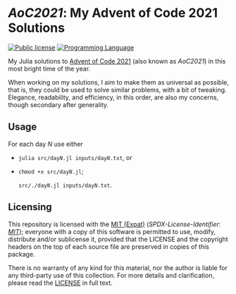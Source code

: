 <!--
  - Copyright (C) 2021 Matheus Fernandes Bigolin <mfrdrbigolin@disroot.org>
  - SPDX-License-Identifier: MIT
  -->

# *AoC2021*: My Advent of Code 2021 Solutions

[![Public license](https://img.shields.io/badge/MIT_(Expat)-yellow?logo=spdx&logoColor=white)](./LICENSE)
[![Programming Language](https://img.shields.io/badge/Julia_Language-red?logo=julia&logoColor=white)](https://julialang.org/)

My Julia solutions to [Advent of Code 2021](https://adventofcode.com/2021/)
(also known as *AoC2021*) in this most bright time of the year.

When working on my solutions, I aim to make them as universal as possible, that
is, they could be used to solve similar problems, with a bit of
tweaking.  Elegance, readability, and efficiency, in this order, are also my
concerns, though secondary after generality.

## Usage

For each day *N* use either

* `julia src/day`*`N`*`.jl inputs/day`*`N`*`.txt`, or

* `chmod +x src/day`*`N`*`.jl`;

  `src/./day`*`N`*`.jl inputs/day`*`N`*`.txt`.

## Licensing

This repository is licensed with the [MIT (Expat)](./LICENSE)
(*SPDX-License-Identifier: [MIT](https://spdx.org/licenses/MIT.html)*); everyone
with a copy of this software is permitted to use, modify, distribute and/or
sublicense it, provided that the LICENSE and the copyright headers on the top of
each source file are preserved in copies of this package.

There is no warranty of any kind for this material, nor the author is liable for
any third-party use of this collection.  For more details and clarification,
please read the [LICENSE](./LICENSE) in full text.
